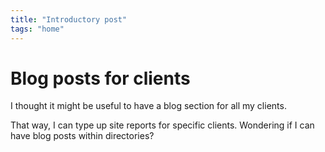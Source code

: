 ```yaml
---
title: "Introductory post"
tags: "home"
---
```


# Blog posts for clients

I thought it might be useful to have a blog section for all my clients. 

That way, I can type up site reports for specific clients. Wondering if I can have blog posts within directories?
